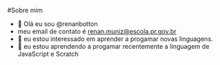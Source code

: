 #Sobre mim
- 👋 Olá eu sou @renanbotton
- meu email de contato é renan.muniz@escola.pr.gov.br
- 👀 eu estou interessado em aprender a progamar novas  linguagens.
- 🌱 eu estou aprendendo a progamar recentemente a linguagem de JavaScript e Scratch


<!---
renanbotton/renanbotton is a ✨ special ✨ repository because its `README.md` (this file) appears on your GitHub profile.
You can click the Preview link to take a look at your changes.
--->
